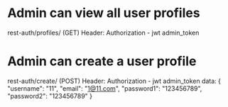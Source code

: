 # Admin can view all user profiles
rest-auth/profiles/ (GET)
Header: Authorization - jwt admin_token

# Admin can create a user profile
rest-auth/create/ (POST)
Header: Authorization - jwt admin_token
data:
{
    "username": "11",
    "email": "1@11.com",
    "password1": "123456789",
    "password2": "123456789"
}